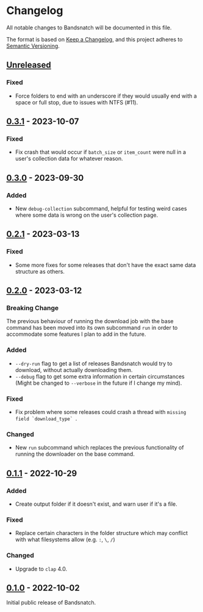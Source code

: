 # Changelog

All notable changes to Bandsnatch will be documented in this file.

The format is based on [Keep a Changelog](https://keepachangelog.com/en/1.0.0/),
and this project adheres to
[Semantic Versioning](https://semver.org/spec/v2.0.0.html).

## [Unreleased]

### Fixed

- Force folders to end with an underscore if they would usually end with a space
  or full stop, due to issues with NTFS (#11).

## [0.3.1] - 2023-10-07

### Fixed

- Fix crash that would occur if `batch_size` or `item_count` were null in a
  user's collection data for whatever reason.

## [0.3.0] - 2023-09-30

### Added

- New `debug-collection` subcommand, helpful for testing weird cases where some
  data is wrong on the user's collection page.

## [0.2.1] - 2023-03-13

### Fixed

- Some more fixes for some releases that don't have the exact same data
  structure as others.

## [0.2.0] - 2023-03-12

### Breaking Change

The previous behaviour of running the download job with the base command has
been moved into its own subcommand `run` in order to accommodate some features I
plan to add in the future.

### Added

- `--dry-run` flag to get a list of releases Bandsnatch would try to download,
  without actually downloading them.
- `--debug` flag to get some extra information in certain circumstances (Might
  be changed to `--verbose` in the future if I change my mind).

### Fixed

- Fix problem where some releases could crash a thread with
  `` missing field `download_type`  ``.

### Changed

- New `run` subcommand which replaces the previous functionality of running the
  downloader on the base command.

## [0.1.1] - 2022-10-29

### Added

- Create output folder if it doesn't exist, and warn user if it's a file.

### Fixed

- Replace certain characters in the folder structure which may conflict with
  what filesystems allow (e.g. `:`, `\`, `/`)

### Changed

- Upgrade to `clap` 4.0.

## [0.1.0] - 2022-10-02

Initial public release of Bandsnatch.

[unreleased]: https://github.com/Ovyerus/bandsnatch/compare/v0.3.1...HEAD
[0.3.1]: https://github.com/Ovyerus/bandsnatch/releases/tag/v0.3.1
[0.3.0]: https://github.com/Ovyerus/bandsnatch/releases/tag/v0.3.0
[0.2.1]: https://github.com/Ovyerus/bandsnatch/releases/tag/v0.2.1
[0.2.0]: https://github.com/Ovyerus/bandsnatch/releases/tag/v0.2.0
[0.1.1]: https://github.com/Ovyerus/bandsnatch/releases/tag/v0.1.1
[0.1.0]: https://github.com/Ovyerus/bandsnatch/releases/tag/v0.1.0

